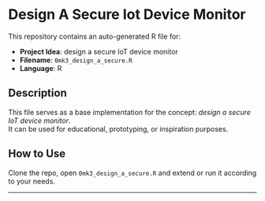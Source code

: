 # Design A Secure Iot Device Monitor

This repository contains an auto-generated R file for:

- **Project Idea**: design a secure IoT device monitor
- **Filename**: `0mk3_design_a_secure.R`
- **Language**: R

## Description

This file serves as a base implementation for the concept: *design a secure IoT device monitor*.  
It can be used for educational, prototyping, or inspiration purposes.

## How to Use

Clone the repo, open `0mk3_design_a_secure.R` and extend or run it according to your needs.

---



